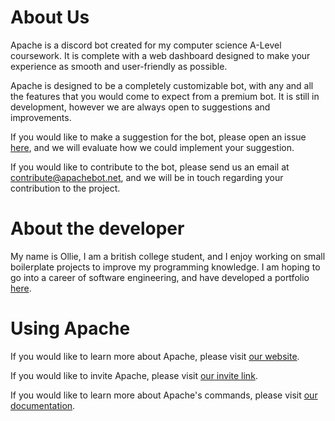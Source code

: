 # About Us

Apache is a discord bot created for my computer science A-Level coursework. It is complete with a web dashboard designed to make your experience as smooth and user-friendly as possible. 

Apache is designed to be a completely customizable bot, with any and all the features that you would come to expect from a premium bot. It is still in development, however we are always open to suggestions and improvements. 

If you would like to make a suggestion for the bot, please open an issue [here](), and we will evaluate how we could implement your suggestion. 

If you would like to contribute to the bot, please send us an email at [contribute@apachebot.net](mailto:contribute@apachebot.net), and we will be in touch regarding your contribution to the project.

# About the developer

My name is Ollie, I am a british college student, and I enjoy working on small boilerplate projects to improve my programming knowledge. I am hoping to go into a career of software engineering, and have developed a portfolio [here](https://www.beenhamow.xyz). 

# Using Apache

If you would like to learn more about Apache, please visit [our website](https://www.apachebot.net).

If you would like to invite Apache, please visit [our invite link](https://www.apachebot.net/invite).

If you would like to learn more about Apache's commands, please visit [our documentation](https://docs.apachebot.net).
